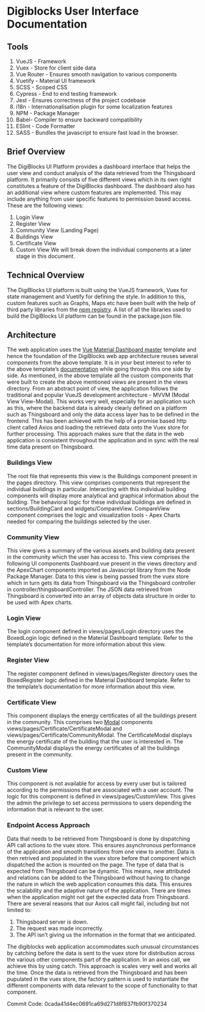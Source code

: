 # Digiblocks User Interface Documentation

## Tools
1. VueJS - Framework
2. Vuex - Store for client side data
3. Vue Router - Ensures smooth navigation to various components
4. Vuetify - Material UI framework
5. SCSS - Scoped CSS
6. Cypress - End to end testing framework
7. Jest - Ensures correctness of the project codebase
8. i18n - Internationalisation plugin for some localization features
9. NPM - Package Manager
10. Babel- Compiler to ensure backward compatibility
11. ESlint - Code Formatter
12. SASS - Bundles the javascript to ensure fast load in the browser. 

## Brief Overview
The DigiBlocks UI Platform provides a dashboard interface that helps the user view and conduct analysis of the data retrieved from the Thingsboard platform. It primarily consists of five different views which in its own right constitutes a feature of the DigiBlocks dashboard. The dashboard also has an additional view where custom features are implemented. This may include anything from user specific features to permission based access. These are the following views:
1. Login View
2. Register View
3. Community View (Landing Page)
4. Buildings View
5. Certificate View
6. Custom View
We will break down the individual components at a later stage in this document. 

## Technical Overview
The DigiBlocks UI platform is built using the VueJS framework, Vuex for state management and Vuetify for defining the style. In addition to this, custom features such as Graphs, Maps etc have been built with the help of third party libraries from the [npm registry](https://www.npmjs.com/). A list of all the libraries used to build the DigiBlocks UI platform can be found in the package.json file. 

## Architecture
The web application uses the [Vue Material Dashboard master](https://preview.themeforest.net/item/materialpro-vuejs-admin-template/full_screen_preview/26758785) template and hence the foundation of the DigiBlocks web app architecture reuses several components from the above template. It is in your best interest to refer to the above template’s [documentation](https://www.wrappixel.com/demos/vuejs-admin-templates/materialpro-vuetify-admin/docs/documentation.html) while going through this one side by side. As mentioned, in the above template all the custom components that were built to create the above mentioned views are present in the views directory. From an abstract point of view, the application follows the traditional and popular VueJS development architecture - MVVM (Modal View View-Modal). This works very well, especially for an application such as this, where the backend data is already clearly defined on a platform such as Thingsboard and only the data access layer has to be defined in the frontend. This has been achieved with the help of a promise based http client called Axios and loading the retrieved data onto the Vuex store for further processing. This approach makes sure that the data in the web application is consistent throughout the application and in sync with the real time data present on Thingsboard.

### Buildings View
The root file that represents this view is the Buildings component present in the pages directory. This view comprises components that represent the individual buildings in particular. Interacting with this individual building components will display more analytical and graphical information about the building. The behavioral logic for these individual buildings are defined in sections/BuildingCard and widgets/CompareView. CompareView component comprises the logic and visualization tools - Apex Charts needed for comparing the buildings selected by the user.

### Community View 
This view gives a summary of the various assets and building data present in the community which the user has access to. 
This view comprises the following UI components Dashboard.vue present in the views directory and the ApexChart components imported as Javascript library from the Node Package Manager. Data to this view is being  passed from the vuex store which in turn gets its data from Thingsboard via the Thingsboard controller in controller/thingsboardController. The JSON data retrieved from Thingsboard is converted into an array of objects data structure in order to be used with Apex charts.

### Login View
The login component defined in views/pages/Login directory uses the BoxedLogin logic defined in the Material Dashboard template. Refer to the template’s documentation for more information about this view.

### Register View
The register component defined in views/pages/Register directory uses the BoxedRegister logic defined in the Material Dashboard template. Refer to the template’s documentation for more information about this view.

### Certificate View
This component displays the energy certificates of all the buildings present in the community. This comprises two [Modal](https://en.wikipedia.org/wiki/Modal_window)  components views/pages/Certificate/CertificateModal and views/pages/Certificate/CommunityModal. The CertificateModal displays the energy certificate of the building that the user is interested in. The CommunityModal displays the energy certificates of all the buildings present in the community.

### Custom View
This component is not available for access by every user but is tailored according to the permissions that are associated with a user account. The logic for this component is defined in views/pages/CustomView. This gives the admin the privilege to set access permissions to users depending the information that is relevant to the user. 

### Endpoint Access Approach
Data that needs to be retrieved from Thingsboard is done by dispatching API call actions to the vuex store. This ensures asynchronous performance of the application and smooth transitions from one view to another. Data is then retrived and populated in the vuex store before that component which dispatched the action is mounted on the page. The type of data that is expected from Thingsboard can be dynamic. This means, new attributed and relations can be added to the Thingsboard without having to change the nature in which the web application consumes this data. This ensures the scalability and the adaptive nature of the application. There are times when the application might not get the expected data from Thingsboard. There are several reasons that our Axios call might fail, including but not limited to: 
1. Thingsboard server is down.
2. The request was made incorrectly.
3. The API isn’t giving us the information in the format that we anticipated. 

The digiblocks web application accommodates such unusual circumstances by catching before the data is sent to the vuex store for distribution across the various other components part of the application. In an axios call, we achieve this by using catch. This approach is scales very well and works all the time.
Once the data is retrieved from the Thingsboard and has been pupulated in the vuex store, the factory pattern is used to instantiate the different components with data relevant to the scope of functionality to that component. 

Commit Code: 0cada41d4ec0691ca69d271d8f837fb90f370234
